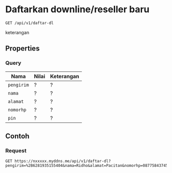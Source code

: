 # Daftarkan downline/reseller baru
```http
GET /api/v1/daftar-dl
```
keterangan
## Properties
### Query
Nama  | Nilai | Keterangan
--- | --- | ---
<code>pengirim</code> | ? | ?
<code>nama</code> | ? | ?
<code>alamat</code> | ? | ?
<code>nomorhp</code> | ? | ?
<code>pin</code> | ? | ?

## Contoh

### Request
```http
GET https://nxxxxx.myddns.me/api/v1/daftar-dl?pengirim=%2B6281935155404&nama=Ridho&alamat=Pacitan&nomorhp=087758437457&pin=1234
```
